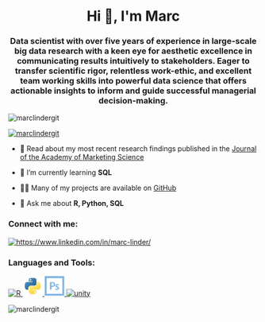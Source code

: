 <h1 align="center">Hi 👋, I'm Marc</h1>
<h3 align="center">Data scientist with over five years of experience in large-scale big data research with a keen eye for aesthetic excellence in communicating results intuitively to stakeholders. Eager to transfer scientific rigor, relentless work-ethic, and excellent team working skills into powerful data science that offers actionable insights to inform and guide successful managerial decision-making.</h3>

<p align="left"> <img src="https://komarev.com/ghpvc/?username=marclindergit&label=Profile%20views&color=0e75b6&style=flat" alt="marclindergit" /> </p>

<p align="left"> <a href="https://github.com/ryo-ma/github-profile-trophy"><img src="https://github-profile-trophy.vercel.app/?username=marclindergit" alt="marclindergit" /></a> </p>

- 📃 Read about my most recent research findings published in the [Journal of the Academy of Marketing Science](https://link.springer.com/content/pdf/10.1007/s11747-022-00908-0.pdf)

- 🌱 I’m currently learning **SQL**

- 👨‍💻 Many of my projects are available on [GitHub](https://github.com/MarcLinderGit)

- 💬 Ask me about **R, Python, SQL**
  


<h3 align="left">Connect with me:</h3>
<p align="left">
<a href="https://linkedin.com/in/https://www.linkedin.com/in/marc-linder/" target="blank"><img align="center" src="https://raw.githubusercontent.com/rahuldkjain/github-profile-readme-generator/master/src/images/icons/Social/linked-in-alt.svg" alt="https://www.linkedin.com/in/marc-linder/" height="30" width="40" /></a>
</p>

<h3 align="left">Languages and Tools:</h3>
<p align="left"> 
  <a href="https://www.r-project.org" target="_blank" rel="noreferrer"> <img src="https://www.r-project.org/logo/Rlogo.svg" alt="R" width="40" height="40"/> </a> 
  <a href="https://www.python.org" target="_blank" rel="noreferrer"> <img src="https://raw.githubusercontent.com/devicons/devicon/master/icons/python/python-original.svg" alt="python" width="40" height="40"/> </a> 
  <a href="https://www.photoshop.com/en" target="_blank" rel="noreferrer"> <img src="https://raw.githubusercontent.com/devicons/devicon/master/icons/photoshop/photoshop-line.svg" alt="photoshop" width="40" height="40"/> </a> 
  <a href="https://unity.com/" target="_blank" rel="noreferrer"> <img src="https://www.vectorlogo.zone/logos/unity3d/unity3d-icon.svg" alt="unity" width="40" height="40"/> </a> 
</p>


<p><img align="center" src="https://github-readme-streak-stats.herokuapp.com/?user=marclindergit&" alt="marclindergit" /></p>

